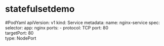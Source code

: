 # statefulsetdemo
#PodYaml
apiVersion: v1
kind: Service
metadata:
  name: nginx-service
spec:
  selector:
    app: nginx
  ports:
    - protocol: TCP
      port: 80  
      targetPort: 80  
  type: NodePort
